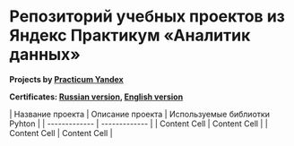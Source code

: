 # Репозиторий учебных проектов из Яндекс Практикум «Аналитик данных»
**Projects by [Practicum Yandex](https://practicum.yandex.ru)**

**Certificates: [Russian version](Сертификат_Русский.pdf), [English version](Certificate_English.pdf)**

| Название проекта  | Описание проекта | Используемые библиотки Pyhton |
| ------------- | ------------- |
| Content Cell  | Content Cell  |
| Content Cell  | Content Cell  |
